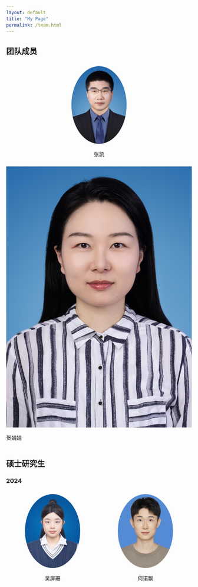 ```yaml
---
layout: default
title: "My Page"
permalink: /team.html
---
```


## 团队成员
<span class='anchor' id='-Prof'></span>
<style>
.prof-gallery {
  display: flex;
  flex-wrap: wrap;
  justify-content: space-around;
}
.prof {
  margin: 10px;
  text-align: center;
}
.prof img {
  width: 150px;
  height: auto;
  border-radius: 50%;
}
</style>

<div class="prof-gallery">
  <div class="prof">
    <img src="images/ZK.jpg" alt="prof 1">
    <p>张凯</p>
  </div>
  <div class="Prof">
    <img src="images/HJJ.jpg" alt="prof 2">
    <p>贺娟娟</p>
  </div>
  <!-- 根据需要添加更多学生 -->
</div>


## 硕士研究生

<span class='anchor' id='-Stu'></span>

### 2024

<style>
.student-gallery {
  display: flex;
  flex-wrap: wrap;
  justify-content: space-around;
}
.student {
  margin: 10px;
  text-align: center;
}
.student img {
  width: 150px;
  height: auto;
  border-radius: 50%;
}
</style>

<div class="student-gallery">
  <div class="student">
    <img src="images/WPS.jpg" alt="Student 1">
    <p>吴屏珊</p>
  </div>
  <div class="student">
    <img src="images/HNP.jpg" alt="Student 2">
    <p>何诺飘</p>
  </div>
  <!-- 根据需要添加更多学生 -->
</div>